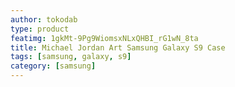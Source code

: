```yaml
---
author: tokodab
type: product
featimg: 1gkMt-9Pg9WiomsxNLxQHBI_rG1wN_8ta
title: Michael Jordan Art Samsung Galaxy S9 Case
tags: [samsung, galaxy, s9]
category: [samsung]
---
```


